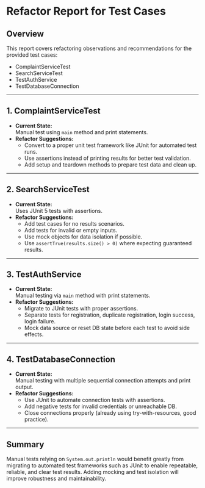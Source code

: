 # Refactor Report for Test Cases

## Overview

This report covers refactoring observations and recommendations for the provided test cases:  
- ComplaintServiceTest  
- SearchServiceTest  
- TestAuthService  
- TestDatabaseConnection

---

## 1. ComplaintServiceTest

- **Current State:**  
  Manual test using `main` method and print statements.  
- **Refactor Suggestions:**  
  - Convert to a proper unit test framework like JUnit for automated test runs.  
  - Use assertions instead of printing results for better test validation.  
  - Add setup and teardown methods to prepare test data and clean up.

---

## 2. SearchServiceTest

- **Current State:**  
  Uses JUnit 5 tests with assertions.  
- **Refactor Suggestions:**  
  - Add test cases for no results scenarios.  
  - Add tests for invalid or empty inputs.  
  - Use mock objects for data isolation if possible.  
  - Use `assertTrue(results.size() > 0)` where expecting guaranteed results.

---

## 3. TestAuthService

- **Current State:**  
  Manual testing via `main` method with print statements.  
- **Refactor Suggestions:**  
  - Migrate to JUnit tests with proper assertions.  
  - Separate tests for registration, duplicate registration, login success, login failure.  
  - Mock data source or reset DB state before each test to avoid side effects.

---

## 4. TestDatabaseConnection

- **Current State:**  
  Manual testing with multiple sequential connection attempts and print output.  
- **Refactor Suggestions:**  
  - Use JUnit to automate connection tests with assertions.  
  - Add negative tests for invalid credentials or unreachable DB.  
  - Close connections properly (already using try-with-resources, good practice).  

---

## Summary

Manual tests relying on `System.out.println` would benefit greatly from migrating to automated test frameworks such as JUnit to enable repeatable, reliable, and clear test results. Adding mocking and test isolation will improve robustness and maintainability.
